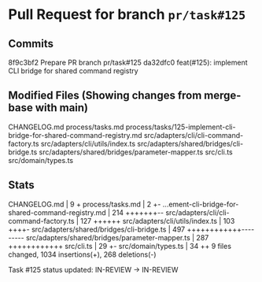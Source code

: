 # Pull Request for branch `pr/task#125`

## Commits
8f9c3bf2 Prepare PR branch pr/task#125
da32dfc0 feat(#125): implement CLI bridge for shared command registry


## Modified Files (Showing changes from merge-base with main)
CHANGELOG.md
process/tasks.md
process/tasks/125-implement-cli-bridge-for-shared-command-registry.md
src/adapters/cli/cli-command-factory.ts
src/adapters/cli/utils/index.ts
src/adapters/shared/bridges/cli-bridge.ts
src/adapters/shared/bridges/parameter-mapper.ts
src/cli.ts
src/domain/types.ts


## Stats
CHANGELOG.md                                       |   9 +
 process/tasks.md                                   |   2 +-
 ...ement-cli-bridge-for-shared-command-registry.md | 214 +++++++--
 src/adapters/cli/cli-command-factory.ts            | 127 ++++++
 src/adapters/cli/utils/index.ts                    | 103 ++++-
 src/adapters/shared/bridges/cli-bridge.ts          | 497 ++++++++++++---------
 src/adapters/shared/bridges/parameter-mapper.ts    | 287 ++++++++++++
 src/cli.ts                                         |  29 +-
 src/domain/types.ts                                |  34 ++
 9 files changed, 1034 insertions(+), 268 deletions(-)

Task #125 status updated: IN-REVIEW → IN-REVIEW
